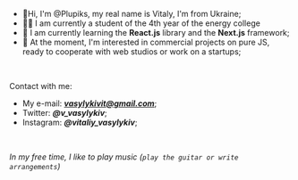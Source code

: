 - 👋Hi, I'm @Plupiks, my real name is Vitaly, I'm from Ukraine;
- 👨‍🎓 I am currently a student of the 4th year of the energy college
- 🎯 I am currently learning the **React.js** library and the **Next.js** framework;
- 📩 At the moment, I'm interested in commercial projects on pure JS, ready to cooperate with web studios or work on a startups;
 
<br>

Contact with me:
 - My e-mail: ***vasylykivit@gmail.com***;  
 - Twitter: ***@v_vasylykiv***;
 - Instagram: ***@vitaliy_vasylykiv***;

<br>

*In my free time, I like to play music (`play the guitar or write arrangements`)*
